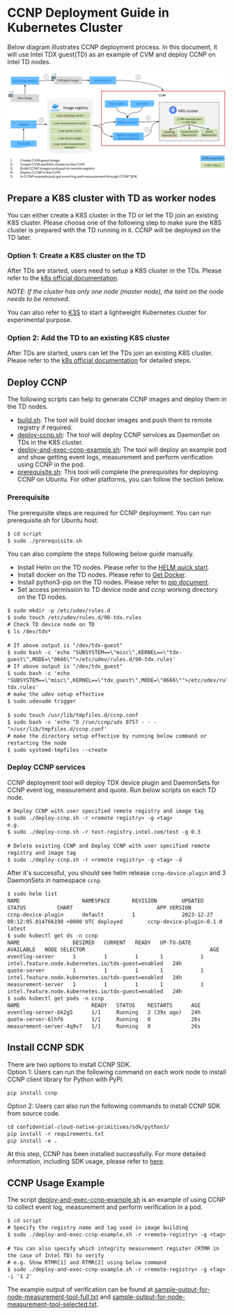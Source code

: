 # CCNP Deployment Guide in Kubernetes Cluster

Below diagram illustrates CCNP deployment process. In this document, it will use Intel TDX guest(TD) as an example of CVM and deploy CCNP on Intel TD nodes.

![Deployment diagram](../../docs/ccnp-deployment-process.png)


## Prepare a K8S cluster with TD as worker nodes

You can either create a K8S cluster in the TD or let the TD join an existing K8S cluster. Please choose one of the following step to make sure the K8S cluster is prepared with the TD running in it. CCNP will be deployed on the TD later.

### Option 1: Create a K8S cluster on the TD
After TDs are started, users need to setup a K8S cluster in the TDs. Please refer to the [k8s official documentation](https://kubernetes.io/docs/home/). 

_NOTE: If the cluster has only one node (master node), the taint on the node needs to be removed._

You can also refer to [K3S](https://docs.k3s.io/) to start a lightweight Kubernetes cluster for experimental purpose.

### Option 2: Add the TD to an existing K8S cluster
After TDs are started, users can let the TDs join an existing K8S cluster. Please refer to the [k8s official documentation](https://kubernetes.io/docs/reference/setup-tools/kubeadm/kubeadm-join/) for detailed steps.

## Deploy CCNP

The following scripts can help to generate CCNP images and deploy them in the TD nodes.

- [build.sh](../../container/build.sh): The tool will build docker images and push them to remote registry if required.
- [deploy-ccnp.sh](../kubernetes/script/deploy-ccnp.sh): The tool will deploy CCNP services as DaemonSet on TDs in the K8S cluster.
- [deploy-and-exec-ccnp-example.sh](../kubernetes/script/deploy-and-exec-ccnp-example.sh): The tool will deploy an example pod and show getting event logs, measurement and perform verification using CCNP in the pod.
- [prerequisite.sh](../kubernetes/script/prerequisite.sh): This tool will complete the prerequisites for deploying CCNP on Ubuntu. For other platforms, you can follow the section below.

### Prerequisite
The prerequisite steps are required for CCNP deployment. You can run prerequisite.sh for Ubuntu host. 
```
$ cd script
$ sudo ./prerequisite.sh
```

You can also complete the steps following below guide manually.
- Install Helm on the TD nodes. Please refer to the [HELM quick start](https://helm.sh/docs/intro/quickstart/).
- Install docker on the TD nodes. Please refer to [Get Docker](https://docs.docker.com/get-docker/).
- Install python3-pip on the TD nodes. Please refer to [pip document](https://pip.pypa.io/en/stable/installation/).
- Set access permission to TD device node and ccnp working directory on the TD nodes.
```
$ sudo mkdir -p /etc/udev/rules.d
$ sudo touch /etc/udev/rules.d/90-tdx.rules
# Check TD device node on TD
$ ls /dev/tdx*

# If above output is "/dev/tdx-guest"
$ sudo bash -c 'echo "SUBSYSTEM==\"misc\",KERNEL==\"tdx-guest\",MODE=\"0666\"">/etc/udev/rules.d/90-tdx.rules'
# If above output is "/dev/tdx_guest"
$ sudo bash -c 'echo "SUBSYSTEM==\"misc\",KERNEL==\"tdx_guest\",MODE=\"0666\"">/etc/udev/rules.d/90-tdx.rules'
# make the udev setup effective
$ sudo udevadm trigger

$ sudo touch /usr/lib/tmpfiles.d/ccnp.conf
$ sudo bash -c 'echo "D /run/ccnp/uds 0757 - - -">/usr/lib/tmpfiles.d/ccnp.conf'
# make the directory setup effective by running below command or restarting the node
$ sudo systemd-tmpfiles --create

```

### Deploy CCNP services
CCNP deployment tool will deploy TDX device plugin and DaemonSets for CCNP event log, measurement and quote.
Run below scripts on each TD node.

```
# Deploy CCNP with user specified remote registry and image tag
$ sudo ./deploy-ccnp.sh -r <remote registry> -g <tag>
e.g.
$ sudo ./deploy-ccnp.sh -r test-registry.intel.com/test -g 0.3

# Delete existing CCNP and Deploy CCNP with user specified remote registry and image tag
$ sudo ./deploy-ccnp.sh -r <remote registry> -g <tag> -d

```

After it's successful, you should see helm release `ccnp-device-plugin` and 3 DaemonSets in namespace `ccnp`.

```
$ sudo helm list
NAME                    NAMESPACE       REVISION        UPDATED                                 STATUS          CHART                           APP VERSION
ccnp-device-plugin      default         1               2023-12-27 08:12:05.814766198 +0000 UTC deployed        ccnp-device-plugin-0.1.0        latest
$ sudo kubectl get ds -n ccnp
NAME                 DESIRED   CURRENT   READY   UP-TO-DATE   AVAILABLE   NODE SELECTOR                                        AGE
eventlog-server      1         1         1       1            1           intel.feature.node.kubernetes.io/tdx-guest=enabled   24h
quote-server         1         1         1       1            1           intel.feature.node.kubernetes.io/tdx-guest=enabled   24h
measurement-server   1         1         1       1            1           intel.feature.node.kubernetes.io/tdx-guest=enabled   24h
$ sudo kubectl get pods -n ccnp
NAME                       READY   STATUS    RESTARTS      AGE
eventlog-server-bk2g5      1/1     Running   2 (39s ago)   24h
quote-server-6lhf6         1/1     Running   0             26s
measurement-server-4q9v7   1/1     Running   0             26s
```

## Install CCNP SDK

There are two options to install CCNP SDK.  
Option 1: Users can run the following command on each work node to install CCNP client library for Python with PyPI.
```
pip install ccnp
```
Option 2: Users can also run the following commands to install CCNP SDK from source code.
```
cd confidential-cloud-native-primitives/sdk/python3/
pip install -r requirements.txt
pip install -e .
```
At this step, CCNP has been installed successfully. For more detailed information, including SDK usage, please refer to [here](https://intel.github.io/confidential-cloud-native-primitives/).


## CCNP Usage Example
The script [deploy-and-exec-ccnp-example.sh](../kubernetes/script/deploy-and-exec-ccnp-example.sh) is an example of using CCNP to collect event log, measurement and perform verification in a pod.
```
$ cd script
# Specify the registry name and tag used in image building
$ sudo ./deploy-and-exec-ccnp-example.sh -r <remote-registry> -g <tag>

# You can also specify which integrity measurement register (RTMR in the case of Intel TD) to verify
# e.g. Show RTMR[1] and RTMR[2] using below command
$ sudo ./deploy-and-exec-ccnp-example.sh -r <remote-registry> -g <tag> -i '1 2'
```

The example output of verification can be found at [sample-output-for-node-measurement-tool-full.txt](../../docs/sample-output-for-node-measurement-tool-full.txt) and
[sample-output-for-node-measurement-tool-selected.txt](../../docs/sample-output-for-node-measurement-tool-selected.txt).
